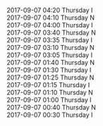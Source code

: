 2017-09-07 04:20 Thursday  I  
2017-09-07 04:10 Thursday  N  
2017-09-07 04:00 Thursday  I  
2017-09-07 03:40 Thursday  N  
2017-09-07 03:35 Thursday  I  
2017-09-07 03:10 Thursday  N  
2017-09-07 03:05 Thursday  I  
2017-09-07 01:40 Thursday  N  
2017-09-07 01:30 Thursday  I  
2017-09-07 01:25 Thursday  N  
2017-09-07 01:15 Thursday  I  
2017-09-07 01:10 Thursday  N  
2017-09-07 01:00 Thursday  I  
2017-09-07 00:40 Thursday  N  
2017-09-07 00:30 Thursday  I  
